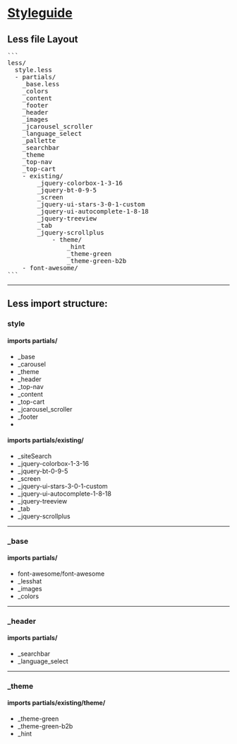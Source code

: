 
[Styleguide](http://cdpn.io/779351fc419e20c2d21794c755467a8a)
=====

Less file Layout
---------

<pre>
```
less/
  style.less
  - partials/
    _base.less
    _colors
    _content
    _footer
    _header
    _images
    _jcarousel_scroller
    _language_select
    _pallette
    _searchbar
    _theme
    _top-nav
    _top-cart
    - existing/
        _jquery-colorbox-1-3-16
        _jquery-bt-0-9-5
        _screen
        _jquery-ui-stars-3-0-1-custom
        _jquery-ui-autocomplete-1-8-18
        _jquery-treeview
        _tab
        _jquery-scrollplus
            - theme/
                _hint
                _theme-green
                _theme-green-b2b
    - font-awesome/
```
</pre>

***

## Less import structure:

### style
#### imports partials/
 + _base
 + _carousel
 + _theme
 + _header
 + _top-nav
 + _content
 + _top-cart
 + _jcarousel_scroller
 + _footer
 + 
#### imports partials/existing/

 + _siteSearch
 + _jquery-colorbox-1-3-16
 + _jquery-bt-0-9-5
 + _screen
 + _jquery-ui-stars-3-0-1-custom
 + _jquery-ui-autocomplete-1-8-18
 + _jquery-treeview
 + _tab
 + _jquery-scrollplus

***

### _base
#### imports partials/
+ font-awesome/font-awesome
+ _lesshat
+ _images
+ _colors

***

### _header
#### imports partials/
+ _searchbar
+ _language_select

***

### _theme
#### imports partials/existing/theme/
+ _theme-green
+ _theme-green-b2b
+ _hint